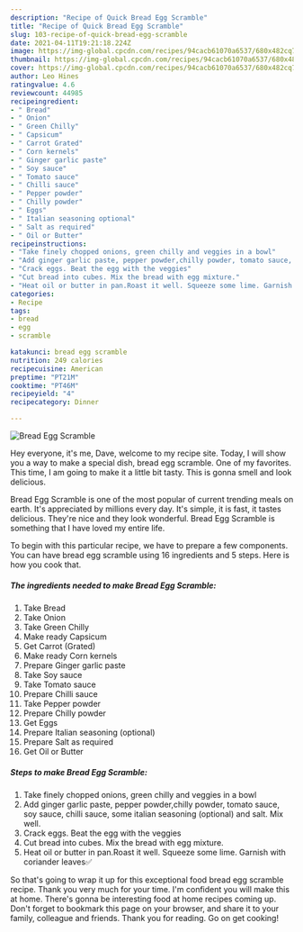 ```yaml
---
description: "Recipe of Quick Bread Egg Scramble"
title: "Recipe of Quick Bread Egg Scramble"
slug: 103-recipe-of-quick-bread-egg-scramble
date: 2021-04-11T19:21:18.224Z
image: https://img-global.cpcdn.com/recipes/94cacb61070a6537/680x482cq70/bread-egg-scramble-recipe-main-photo.jpg
thumbnail: https://img-global.cpcdn.com/recipes/94cacb61070a6537/680x482cq70/bread-egg-scramble-recipe-main-photo.jpg
cover: https://img-global.cpcdn.com/recipes/94cacb61070a6537/680x482cq70/bread-egg-scramble-recipe-main-photo.jpg
author: Leo Hines
ratingvalue: 4.6
reviewcount: 44985
recipeingredient:
- " Bread"
- " Onion"
- " Green Chilly"
- " Capsicum"
- " Carrot Grated"
- " Corn kernels"
- " Ginger garlic paste"
- " Soy sauce"
- " Tomato sauce"
- " Chilli sauce"
- " Pepper powder"
- " Chilly powder"
- " Eggs"
- " Italian seasoning optional"
- " Salt as required"
- " Oil or Butter"
recipeinstructions:
- "Take finely chopped onions, green chilly and veggies in a bowl"
- "Add ginger garlic paste, pepper powder,chilly powder, tomato sauce, soy sauce, chilli sauce, some italian seasoning (optional) and salt. Mix well."
- "Crack eggs. Beat the egg with the veggies"
- "Cut bread into cubes. Mix the bread with egg mixture."
- "Heat oil or butter in pan.Roast it well. Squeeze some lime. Garnish with coriander leaves✅"
categories:
- Recipe
tags:
- bread
- egg
- scramble

katakunci: bread egg scramble 
nutrition: 249 calories
recipecuisine: American
preptime: "PT21M"
cooktime: "PT46M"
recipeyield: "4"
recipecategory: Dinner

---
```



![Bread Egg Scramble](https://img-global.cpcdn.com/recipes/94cacb61070a6537/680x482cq70/bread-egg-scramble-recipe-main-photo.jpg)

Hey everyone, it's me, Dave, welcome to my recipe site. Today, I will show you a way to make a special dish, bread egg scramble. One of my favorites. This time, I am going to make it a little bit tasty. This is gonna smell and look delicious.

Bread Egg Scramble is one of the most popular of current trending meals on earth. It's appreciated by millions every day. It's simple, it is fast, it tastes delicious. They're nice and they look wonderful. Bread Egg Scramble is something that I have loved my entire life.




To begin with this particular recipe, we have to prepare a few components. You can have bread egg scramble using 16 ingredients and 5 steps. Here is how you cook that.

<!--inarticleads1-->

##### The ingredients needed to make Bread Egg Scramble:

1. Take  Bread
1. Take  Onion
1. Take  Green Chilly
1. Make ready  Capsicum
1. Get  Carrot (Grated)
1. Make ready  Corn kernels
1. Prepare  Ginger garlic paste
1. Take  Soy sauce
1. Take  Tomato sauce
1. Prepare  Chilli sauce
1. Take  Pepper powder
1. Prepare  Chilly powder
1. Get  Eggs
1. Prepare  Italian seasoning (optional)
1. Prepare  Salt as required
1. Get  Oil or Butter




<!--inarticleads2-->

##### Steps to make Bread Egg Scramble:

1. Take finely chopped onions, green chilly and veggies in a bowl
1. Add ginger garlic paste, pepper powder,chilly powder, tomato sauce, soy sauce, chilli sauce, some italian seasoning (optional) and salt. Mix well.
1. Crack eggs. Beat the egg with the veggies
1. Cut bread into cubes. Mix the bread with egg mixture.
1. Heat oil or butter in pan.Roast it well. Squeeze some lime. Garnish with coriander leaves✅




So that's going to wrap it up for this exceptional food bread egg scramble recipe. Thank you very much for your time. I'm confident you will make this at home. There's gonna be interesting food at home recipes coming up. Don't forget to bookmark this page on your browser, and share it to your family, colleague and friends. Thank you for reading. Go on get cooking!
